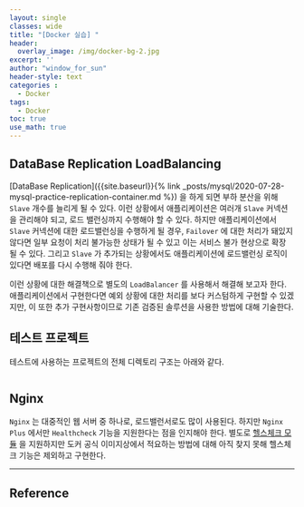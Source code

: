 ```yaml
--- 
layout: single
classes: wide
title: "[Docker 실습] "
header:
  overlay_image: /img/docker-bg-2.jpg
excerpt: ''
author: "window_for_sun"
header-style: text
categories :
  - Docker
tags:
  - Docker
toc: true
use_math: true
---  
```


## DataBase Replication LoadBalancing
[DataBase Replication]({{site.baseurl}}{% link _posts/mysql/2020-07-28-mysql-practice-replication-container.md %})
을 하게 되면 부하 분산을 위해 `Slave` 개수를 늘리게 될 수 있다. 
이런 상황에서 애플리케이션은 여러개 `Slave` 커넥션을 관리해야 되고, 로드 밸런싱까지 수행해야 할 수 있다. 
하지만 애플리케이션에서 `Slave` 커넥션에 대한 로드밸런싱을 수행하게 될 경우, 
`Failover` 에 대한 처리가 돼있지 않다면 일부 요청이 처리 불가능한 상태가 될 수 있고 이는 서비스 불가 현상으로 확장 될 수 있다. 
그리고 `Slave` 가 추가되는 상황에서도 애플리케이션에 로드밸런싱 로직이 있다면 배포를 다시 수행해 줘야 한다.  

이런 상황에 대한 해결책으로 별도의 `LoadBalancer` 를 사용해서 해결해 보고자 한다. 
애플리케이션에서 구현한다면 예외 상황에 대한 처리를 보다 커스텀하게 구현할 수 있겠지만, 
이 또한 추가 구현사항이므로 기존 검증된 솔루션을 사용한 방법에 대해 기술한다.  

## 테스트 프로젝트
테스트에 사용하는 프로젝트의 전체 디렉토리 구조는 아래와 같다. 

```bash

```  

















































## Nginx
`Nginx` 는 대중적인 웹 서버 중 하나로, 로드밸런서로도 많이 사용된다. 
하지만 `Nginx Plus` 에서만 `Healthcheck` 기능을 지원한다는 점을 인지해야 한다. 
별도로 [헬스체크 모듈](https://github.com/yaoweibin/nginx_upstream_check_module) 
을 지원하지만 도커 공식 이미지상에서 적요하는 방법에 대해 아직 찾지 못해 헬스체크 기능은 제외하고 구현한다. 























































---
## Reference
[]()  